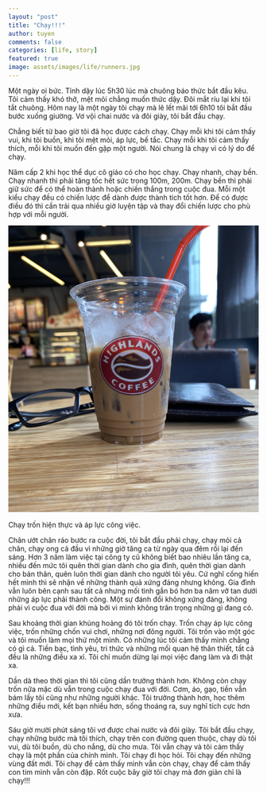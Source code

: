 ```yaml
---
layout: "post"
title: "Chạy!!!"
author: tuyen
comments: false
categories: [life, story]
featured: true
image: assets/images/life/runners.jpg
---
```


Một ngày oi bức. Tỉnh dậy lúc 5h30 lúc mà chuông báo thức bắt đầu kêu. Tôi cảm thấy khó thở, mệt mỏi chẳng muốn thức dậy. Đôi mắt ríu lại khi tôi tắt chuông. Hôm nay là một ngày tôi chạy mà lê lết mãi tới 6h10 tôi bắt đầu bước xuống giường. Vơ vội chai nước và đôi giày, tôi bắt đầu chạy.

Chẳng biết từ bao giờ tôi đã học được cách chạy. Chạy mỗi khi tôi cảm thấy vui, khi tôi buồn, khi tôi mệt mỏi, áp lực, bế tắc. Chạy mỗi khi tôi cảm thấy thích, mỗi khi tôi muốn đến gặp một người. Nói chung là chạy vì có lý do để chạy.

Năm cấp 2 khi học thể dục cô giáo có cho học chạy. Chạy nhanh, chạy bền. Chạy nhanh thì phải tăng tốc hết sức trong 100m, 200m. Chạy bền thì phải giữ sức để có thể hoàn thành hoặc chiến thắng trong cuộc đua. Mỗi một kiểu chạy đều có chiến lược để dành được thành tích tốt hơn. Để có được điều đó thì cần trải qua nhiều giờ luyện tập và thay đổi chiến lược cho phù hợp với mỗi người.

![Chạy trốn hiện thực và áp lực công việc.](/assets/images/life/chay-tron-ap-luc.jpeg)

Chạy trốn hiện thực và áp lực công việc.

Chân ướt chân ráo bước ra cuộc đời, tôi bắt đầu phải chạy, chạy mỏi cả chân, chạy ong cả đầu vì những giờ tăng ca từ ngày qua đêm rồi lại đến sáng. Hơn 3 năm làm việc tại công ty cũ không biết bao nhiêu lần tăng ca, nhiều đến mức tôi quên thời gian dành cho gia đình, quên thời gian dành cho bản thân, quên luôn thời gian dành cho người tôi yêu. Cứ nghĩ cống hiến hết mình thì sẽ nhận về những thành quả xứng đáng nhưng không. Gia đình vẫn luôn bên cạnh sau tất cả nhưng mối tình gắn bó hơn ba năm vỡ tan dưới những áp lực phải thành công. Một sự đánh đổi không xứng đáng, không phải vì cuộc đua với đời mà bởi vì mình không trân trọng những gì đang có.

Sau khoảng thời gian khủng hoảng đó tôi trốn chạy. Trốn chạy áp lực công việc, trốn những chốn vui chơi, những nơi đông người. Tôi trốn vào một góc và tôi muốn làm mọi thứ một mình. Có những lúc tôi cảm thấy mình chẳng có gì cả. Tiền bạc, tình yêu, tri thức và những mối quan hệ thân thiết, tất cả đều là những điều xa xỉ. Tôi chỉ muốn dừng lại mọi việc đang làm và đi thật xa.

Dần dà theo thời gian thì tôi cũng dần trưởng thành hơn. Không còn chạy trốn nữa mặc dù vẫn trong cuộc chạy đua với đời. Cơm, áo, gạo, tiền vẫn bám lấy tôi cũng như những người khác. Tôi trưởng thành hơn, học thêm những điều mới, kết bạn nhiều hơn, sống thoáng ra, suy nghĩ tích cực hơn xưa.

Sáu giờ mười phút sáng tôi vơ được chai nước và đôi giày. Tôi bắt đầu chạy, chạy những bước mà tôi thích, chạy trên con đường quen thuộc, chạy dù tôi vui, dù tôi buồn, dù cho nắng, dù cho mưa. Tôi vẫn chạy và tôi cảm thấy chạy là một phần của chính mình. Tôi chạy đi học hỏi. Tôi chạy đến những vùng đất mới. Tôi chạy để cảm thấy mình vẫn còn chạy, chạy để cảm thấy con tim mình vẫn còn đập. Rốt cuộc bây giờ tôi chạy mà đơn giản chỉ là chạy!!!
